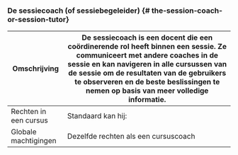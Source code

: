 ### De sessiecoach (of sessiebegeleider) {# the-session-coach-or-session-tutor}

Omschrijving | De sessiecoach is een docent die een coördinerende rol heeft binnen een sessie. Ze communiceert met andere coaches in de sessie en kan navigeren in alle cursussen van de sessie om de resultaten van de gebruikers te observeren en de beste beslissingen te nemen op basis van meer volledige informatie.
--- | ---
Rechten in een cursus | Standaard kan hij:
Globale machtigingen | Dezelfde rechten als een cursuscoach
